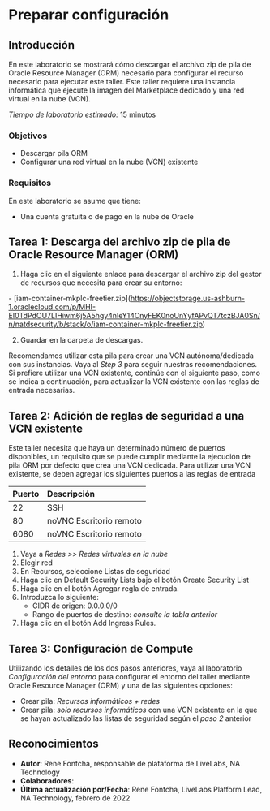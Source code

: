 # Preparar configuración

## Introducción

En este laboratorio se mostrará cómo descargar el archivo zip de pila de Oracle Resource Manager (ORM) necesario para configurar el recurso necesario para ejecutar este taller. Este taller requiere una instancia informática que ejecute la imagen del Marketplace dedicado y una red virtual en la nube (VCN).

_Tiempo de laboratorio estimado:_ 15 minutos

### Objetivos

*   Descargar pila ORM
*   Configurar una red virtual en la nube (VCN) existente

### Requisitos

En este laboratorio se asume que tiene:

*   Una cuenta gratuita o de pago en la nube de Oracle

## Tarea 1: Descarga del archivo zip de pila de Oracle Resource Manager (ORM)

1.  Haga clic en el siguiente enlace para descargar el archivo zip del gestor de recursos que necesita para crear su entorno:

\- \[iam-container-mkplc-freetier.zip\](https://objectstorage.us-ashburn-1.oraclecloud.com/p/MHI-EI0TdPdOU7LIHiwm6j5A5hgy4nIeY14CnyFEK0noUnYyfAPvQT7tczBJA0Sn/n/natdsecurity/b/stack/o/iam-container-mkplc-freetier.zip)

2.  Guardar en la carpeta de descargas.

Recomendamos utilizar esta pila para crear una VCN autónoma/dedicada con sus instancias. Vaya al _Step 3_ para seguir nuestras recomendaciones. Si prefiere utilizar una VCN existente, continúe con el siguiente paso, como se indica a continuación, para actualizar la VCN existente con las reglas de entrada necesarias.

## Tarea 2: Adición de reglas de seguridad a una VCN existente

Este taller necesita que haya un determinado número de puertos disponibles, un requisito que se puede cumplir mediante la ejecución de pila ORM por defecto que crea una VCN dedicada. Para utilizar una VCN existente, se deben agregar los siguientes puertos a las reglas de entrada

| Puerto | Descripción |
| :-- | :-- |
| 22 | SSH |
| 80 | noVNC Escritorio remoto |
| 6080 | noVNC Escritorio remoto |

1.  Vaya a _Redes >> Redes virtuales en la nube_
2.  Elegir red
3.  En Recursos, seleccione Listas de seguridad
4.  Haga clic en Default Security Lists bajo el botón Create Security List
5.  Haga clic en el botón Agregar regla de entrada.
6.  Introduzca lo siguiente:
    *   CIDR de origen: 0.0.0.0/0
    *   Rango de puertos de destino: _consulte la tabla anterior_
7.  Haga clic en el botón Add Ingress Rules.

## Tarea 3: Configuración de Compute

Utilizando los detalles de los dos pasos anteriores, vaya al laboratorio _Configuración del entorno_ para configurar el entorno del taller mediante Oracle Resource Manager (ORM) y una de las siguientes opciones:

*   Crear pila: _Recursos informáticos + redes_
*   Crear pila: _solo recursos informáticos_ con una VCN existente en la que se hayan actualizado las listas de seguridad según el _paso 2_ anterior

## Reconocimientos

*   **Autor**: Rene Fontcha, responsable de plataforma de LiveLabs, NA Technology
*   **Colaboradores**:
*   **Última actualización por/Fecha**: Rene Fontcha, LiveLabs Platform Lead, NA Technology, febrero de 2022